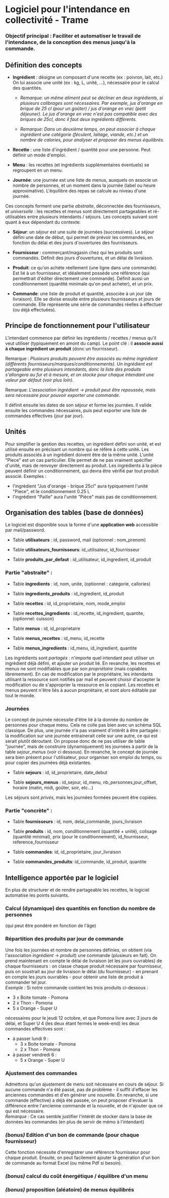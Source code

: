 ﻿# Logiciel pour l'intendance en collectivité - Trame

### Objectif principal : Faciliter et automatiser le travail de l'intendance, de la conception des menus jusqu'à la commande.

## Définition des concepts

- **Ingrédient** : désigne un composant d'une recette (ex : poivron, lait, etc.) On lui associe une unité (ex : kg, L, unité, ...), nécessaire pour le calcul des quantités.

  - _Remarque: un même aliment peut se décliner en deux ingrédients, si plusieurs calibrages sont nécessaires. Par exemple, jus d'orange en brique de 25 cl (pour un goûter) / jus d'orange en vrac (petit déjeuner). Le jus d'orange en vrac n'est pas compatible avec des briques de 25cl, donc il faut deux ingrédients différents._

  - _Remarque: Dans un deuxième temps, on peut associer à chaque ingrédient une catégorie (féculent, laitage, viande, etc.) et un nombre de calories, pour analyser et proposer des menus équilibrés._

- **Recette** : une liste d'ingrédient / quantité pour une personne. Peut définir un mode d'emploi.

- **Menu** : les recettes (et ingrédients supplémentaires éventuels) se regroupent en un menu.

- **Journée**: une journée est une liste de menus, auxquels on associe un nombre de personnes, et un moment dans la journée (label ou heure approximative). L'équilibre des repas se calcule au niveau d'une journée.

Ces concepts forment une partie _abstraite_, déconnectée des fournisseurs, et _universelle_ : les recettes et menus sont directement partageables et ré-utilisables entre plusieurs intendants / séjours. Les concepts suivant sont quant à eux dépendant du contexte:

- **Séjour**: un séjour est une suite de journées (successives). Le séjour défini une date de début, qui permet de prévoir les commandes, en fonction du délai et des jours d'ouvertures des fournisseurs.

- **Fournisseur** : commerçant/magasin chez qui les produits sont commandés. Définit des jours d'ouvertures, et un délai de livraison.

- **Produit**: ce qu'on achète réellement (une ligne dans une commande). Est lié à un fournisseur, et idéalement possède une référence (qui permettrait d'éditer directement une commande). Définit aussi un conditionnement (quantité minimale qu'on peut acheter), et un prix.

- **Commande**: une liste de produit et quantité, associée à un jour (de livraison). Elle se divise ensuite entre plusieurs fournisseurs et jours de commande. Elle représente une série de commandes réelles à effectuer (ou déjà effectuées).

## Principe de fonctionnement pour l'utilisateur

L'intendant commence par définir les ingrédients / recettes / menus qu'il veut utiliser (typiquement en amont du camp). Le point clé : il **associe aussi à chaque ingrédient un produit** (donc un fournisseur).

Remarque : _Plusieurs produits peuvent être associés au même ingrédient (différents fournisseurs/marques/conditionnements). Un ingrédient est partageable entre plusieurs intendants, donc la liste des produits s'allongera au fur et à mesure, et on stocke pour chaque intendant une valeur par défaut (voir plus loin)_.

Remarque: _L'association ingrédient -> produit peut être repoussée, mais sera nécessaire pour pouvoir exporter une commande._

Il définit ensuite les dates de son séjour et forme les journées. Il valide ensuite les commandes nécessaires, puis peut exporter une liste de commandes effectives (jour par jour).

## Unités

Pour simplifier la gestion des recettes, un ingrédient défini son unité, et est utilisé ensuite en précisant un nombre qui se réfère à cette unité.
Les produits associés à un ingrédient doivent être de la même unité.
L'unité "Piece" est un cas particulier. Elle permet de ne pas vraiment spécifier d'unité, mais de renvoyer directement au produit.
Les ingrédients à la pièce peuvent définir un conditionnement, qui devra être vérifié par tout produit associé.
Exemples :

- l'ingrédient "Jus d'orange - brique 25cl" aura typiquement l'unité "Piece", et le conditionnement 0.25 L
- l'ingrédient "Paille" aura l'unité "Pièce" mais pas de conditionnement.

## Organisation des tables (base de données)

Le logiciel est disponible sous la forme d'une **application web** accessible par mail/password.

- Table **utilisateurs** : id, password, mail (optionnel : nom_prenom)

- Table **utilisateurs_fournisseurs**: id_utilisateur, id_fournisseur

- Table **produits_par_defaut** : id_utilisateur, id_ingredient, id_produit

### Partie "abstraite" :

- Table **ingredients** : id, nom, unite, (optionnel : categorie, callories)

- Table **ingredients_produits** : id_ingredient, id_produit

* Table **recettes** : id, id_proprietaire, nom, mode_emploi

- Table **recettes_ingredients** : id_recette, id_ingredient, quantite, (optionnel: cuisson)

* Table **menus** : id, id_proprietaire

* Table **menus_recettes** : id_menu, id_recette

- Table **menus_ingredients** : id_menu, id_ingredient, quantite

Les ingrédients sont _partagés_ : n'importe quel intendant peut utiliser un ingrédient déjà défini, et ajouter un produit lié. En revanche, les recettes et menus ne sont modifiables que par son _propriétaire_ (mais copiables libremement). En cas de modification par le propriétaire, les intendants utilisant la ressource sont notifiés par mail et peuvent choisir d'accepter la modification ou de s'approprier la ressource en la copiant.
Les recettes et menus peuvent n'être liés à aucun propriétaire, et sont alors éditable par tout le monde.

### Journées

Le concept de journée nécessite d'être lié à la donnée du nombre de personnes pour chaque menu. Cela ne colle pas bien avec un schéma SQL classique. De plus, une journée n'a pas vraiment d'intérêt à être partagée : la modification sur une journée entrainerait celle sur une autre, ce qui est serait plutôt déroutant.
On propose donc de ne pas utiliser de table "journée", mais de construire (dynamiquement) les journées à partir de la table _sejour_menus_ (voir ci dessous). En revanche, le concept de journée sera bien présent pour l'utilisateur, pour organiser son emploi du temps, ou pour copier des journées déjà existantes.

- Table **sejours** : id, id_proprietaire, date_debut

- Table **sejours_menus** : id_sejour, id_menu, nb_personnes,jour_offset, horaire (matin, midi, goûter, soir, etc...)

Les séjours sont _privés_, mais les journées formées peuvent être copiées.

### Partie "concrète" :

- Table **fournisseurs** : id, nom, delai_commande, jours_livraison

- Table **produits** : id, nom, conditionnement (quantité + unité), colisage (quantité minimal), prix (pour le conditionnement), id_fournisseur, reference_fournisseur

- Table **commandes**: id, id_proprietaire, jour_livraison

- Table **commandes_produits**: id_commande, id_produit, quantite

## Intelligence apportée par le logiciel

En plus de structurer et de rendre partageable les recettes, le logiciel automatise les points suivants.

### Calcul (dynamique) des quantités en fonction du nombre de personnes

(qui peut être pondéré en fonction de l'âge)

### Répartition des produits par jour de commande

Une fois les journées et nombre de personnes définies, on obtient (via l'association _ingrédient_ -> _produit_) une commande (plusieurs en fait). On prend maintenant en compte le délai de livraison (et les jours ouvrables) de chaque fournisseurs : on classe chaque produit nécessaire par fournisseur, puis on soustrait au jour de livraison le délai (du fournisseur) - en prenant en compte les jours ouvrables - pour obtenir une liste de produit à commander tel jour.<br/>
_Exemple :_ Si notre commande contient les trois produits ci-dessous :

- 3 x Boite tomate - Pomona
- 2 x Thon - Pomona
- 5 x Orange - Super U

nécessaires pour le jeudi 12 octobre, et que Pomona livre avec 3 jours de délai, et Super U 4 (les deux étant fermés le week-end) les deux commandes effectives sont :

- à passer lundi 9 :
  - 3 x Boite tomate - Pomona
  - 2 x Thon - Pomona
- à passer vendredi 6 :
  - 5 x Orange - Super U

### Ajustement des commandes

Admettons qu'un ajustement de menu soit nécessaire en cours de séjour. Si aucune commande n'a été passé, pas de problème - il suffit d'effacer les anciennes commandes et d'en générer une nouvelle. En revanche, si une commande (effective) a déjà été passée, on peut proposer d'évaluer la différence entre l'ancienne commande et la nouvelle, et de n'ajouter que ce qui est nécessaire. <br/>
_Remarque :_ Ce cas semble justifier l'intérêt de stocker dans la base de données les commandes (en plus de servir de mémo à l'intendant)

### _(bonus)_ Edition d'un bon de commande (pour chaque fournisseur)

Cette fonction nécessite d'enregistrer une référence fournisseur pour chaque produit. Ensuite, on peut facilement ajouter la génération d'un bon de commande au format Excel (ou même Pdf si besoin).

### _(bonus)_ calcul du coût énergétique / équilibre d'un menu

### _(bonus)_ proposition (aléatoire) de menus équilibrés
